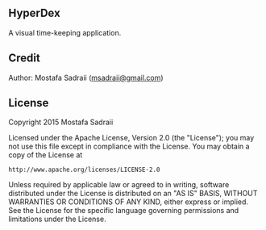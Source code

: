HyperDex
--------

A visual time-keeping application.

Credit
-------

Author: Mostafa Sadraii (msadraii@gmail.com)

License
-------

Copyright 2015 Mostafa Sadraii

Licensed under the Apache License, Version 2.0 (the "License");
you may not use this file except in compliance with the License.
You may obtain a copy of the License at

    http://www.apache.org/licenses/LICENSE-2.0

Unless required by applicable law or agreed to in writing, software
distributed under the License is distributed on an "AS IS" BASIS,
WITHOUT WARRANTIES OR CONDITIONS OF ANY KIND, either express or implied.
See the License for the specific language governing permissions and
limitations under the License.
